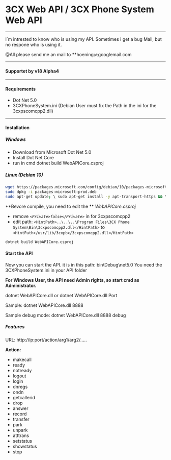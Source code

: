 # 3CX Web API / 3CX Phone System Web API 

------------

I´m intrested to know who is using my API.
Sometimes i get a bug Mail, but no respone who is using it.

@All please send me an mail to **hoening`at`googlemail.com

------------

#### Supportet by v18 Alpha4

------------


#### Requirements
- Dot Net 5.0
- 3CXPhoneSystem.ini (Debian User must fix the Path in the ini for the 3cxpscomcpp2.dll)

------------


#### Installation

##### Windows

- Download from Microsoft Dot Net 5.0
- Install Dot Net Core
- run in cmd dotnet build WebAPICore.csproj

##### Linux (Debian 10)

```bash
wget https://packages.microsoft.com/config/debian/10/packages-microsoft-prod.deb -O packages-microsoft-prod.deb
sudo dpkg -i packages-microsoft-prod.deb
sudo apt-get update; \ sudo apt-get install -y apt-transport-https && \ sudo apt-get update && \ sudo apt-get install -y dotnet-sdk-5.0
```

**Bevore compile, you need to edit the **  *WebAPICore.csproj*
- remove *`<Private>false</Private>`* in <ItemGroup> for 3cxpscomcpp2
- edit path: `<HintPath>..\..\..\Program Files\3CX Phone System\Bin\3cxpscomcpp2.dll</HintPath>` to `<HintPath>/usr/lib/3cxpbx/3cxpscomcpp2.dll</HintPath>` 


```bash
dotnet build WebAPICore.csproj
```


#### Start the API
Now you can start the API.
it is in this path: bin\Debug\net5.0
You need the 3CXPhoneSystem.ini in your API folder

**For Windows User, the API need Admin rights, so start cmd as Administrator.**

dotnet WebAPICore.dll 
or 
dotnet WebAPICore.dll Port

Sample: dotnet WebAPICore.dll 8888

Sample debug mode: dotnet WebAPICore.dll 8888 debug

##### Features
URL: http://ip:port/action/arg1/arg2/.....

**Action:**
- makecall
- ready
- notready
- logout
- login
- dnregs
- ondn
- getcallerid
- drop
- answer
- record
- transfer
- park
- unpark
- atttrans
- setstatus
- showstatus
- stop

